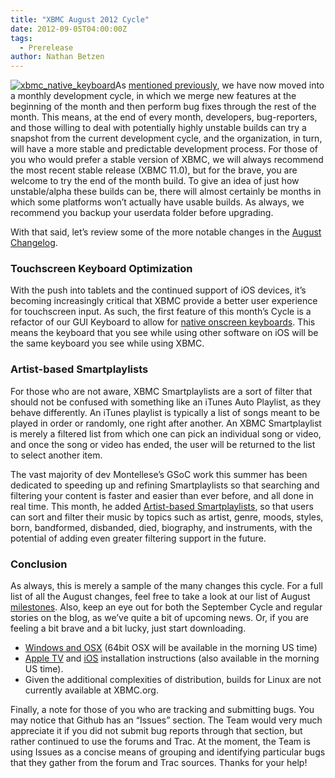 ```yaml
---
title: "XBMC August 2012 Cycle"
date: 2012-09-05T04:00:00Z
tags:
  - Prerelease
author: Nathan Betzen
---
```


[![](/images/blog/xbmc_native_keyboard-300x200.jpeg "xbmc_native_keyboard")](/images/blog/xbmc_native_keyboard.jpeg)As [mentioned previously](https://kodi.wiki/theuni/2012/04/25/update-grab-bag/ "XBMC April Grab Bag"), we have now moved into a monthly development cycle, in which we merge new features at the beginning of the month and then perform bug fixes through the rest of the month. This means, at the end of every month, developers, bug-reporters, and those willing to deal with potentially highly unstable builds can try a snapshot from the current development cycle, and the organization, in turn, will have a more stable and predictable development process. For those of you who would prefer a stable version of XBMC, we will always recommend the most recent stable release (XBMC 11.0), but for the brave, you are welcome to try the end of the month build. To give an idea of just how unstable/alpha these builds can be, there will almost certainly be months in which some platforms won’t actually have usable builds. As always, we recommend you backup your userdata folder before upgrading.

With that said, let’s review some of the more notable changes in the [August Changelog](https://github.com/xbmc/xbmc/issues?milestone=5&state=closed "XBMC August Changelog").

### Touchscreen Keyboard Optimization

With the push into tablets and the continued support of iOS devices, it’s becoming increasingly critical that XBMC provide a better user experience for touchscreen input. As such, the first feature of this month’s Cycle is a refactor of our GUI Keyboard to allow for [native onscreen keyboards](https://github.com/xbmc/xbmc/pull/1194 "Native Touchscreen Keyboard refactor"). This means the keyboard that you see while using other software on iOS will be the same keyboard you see while using XBMC.

### Artist-based Smartplaylists

For those who are not aware, XBMC Smartplaylists are a sort of filter that should not be confused with something like an iTunes Auto Playlist, as they behave differently. An iTunes playlist is typically a list of songs meant to be played in order or randomly, one right after another. An XBMC Smartplaylist is merely a filtered list from which one can pick an individual song or video, and once the song or video has ended, the user will be returned to the list to select another item.

The vast majority of dev Montellese’s GSoC work this summer has been dedicated to speeding up and refining Smartplaylists so that searching and filtering your content is faster and easier than ever before, and all done in real time. This month, he added [Artist-based Smartplaylists](https://github.com/xbmc/xbmc/pull/1249 "Artist-based Smartplaylists"), so that users can sort and filter their music by topics such as artist, genre, moods, styles, born, bandformed, disbanded, died, biography, and instruments, with the potential of adding even greater filtering support in the future.

### Conclusion

As always, this is merely a sample of the many changes this cycle. For a full list of all the August changes, feel free to take a look at our list of August [milestones](https://github.com/xbmc/xbmc/issues?milestone=5&state=closed "August Changelog"). Also, keep an eye out for both the September Cycle and regular stories on the blog, as we’ve quite a bit of upcoming news. Or, if you are feeling a bit brave and a bit lucky, just start downloading.

- [Windows and OSX](http://mirrors.xbmc.org/snapshots/ "XBMC snapshots for Windows and OSX") (64bit OSX will be available in the morning US time)
- [Apple TV](https://kodi.wiki/view/HOW-TO:Install_XBMC_on_Apple_TV_2 "Apple TV instuctions") and [iOS](https://kodi.wiki/view/HOW-TO:Install_XBMC_on_iPad/iPhone/iPod_touch "iOS installation instructions") installation instructions (also available in the morning US time).
- Given the additional complexities of distribution, builds for Linux are not currently available at XBMC.org.

Finally, a note for those of you who are tracking and submitting bugs. You may notice that Github has an “Issues” section. The Team would very much appreciate it if you did not submit bug reports through that section, but rather continued to use the forums and Trac. At the moment, the Team is using Issues as a concise means of grouping and identifying particular bugs that they gather from the forum and Trac sources. Thanks for your help!
